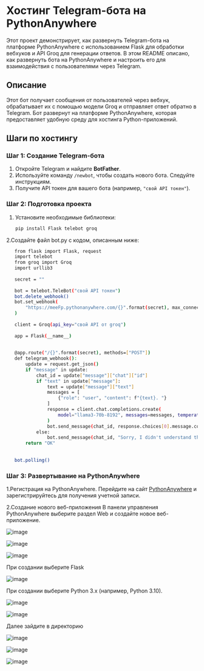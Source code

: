 # Хостинг Telegram-бота на PythonAnywhere

Этот проект демонстрирует, как развернуть Telegram-бота на платформе PythonAnywhere с использованием Flask для обработки вебхуков и API Groq для генерации ответов. В этом README описано, как развернуть бота на PythonAnywhere и настроить его для взаимодействия с пользователями через Telegram.

## Описание

Этот бот получает сообщения от пользователей через вебхук, обрабатывает их с помощью модели Groq и отправляет ответ обратно в Telegram. Бот развернут на платформе PythonAnywhere, которая предоставляет удобную среду для хостинга Python-приложений.

## Шаги по хостингу

### Шаг 1: Создание Telegram-бота

1. Откройте Telegram и найдите **BotFather**.
2. Используйте команду `/newbot`, чтобы создать нового бота. Следуйте инструкциям.
3. Получите API токен для вашего бота (например, `"свой API токен"`).

### Шаг 2: Подготовка проекта

1. Установите необходимые библиотеки:
   ```bash
   pip install Flask telebot groq
   ```

2.Создайте файл bot.py с кодом, описанным ниже:
   ```bash
      from flask import Flask, request
      import telebot
      from groq import Groq
      import urllib3
      
      secret = ""
      
      bot = telebot.TeleBot("свой API токен")
      bot.delete_webhook()
      bot.set_webhook(
          "https://meeFp.pythonanywhere.com/{}".format(secret), max_connections=1
      )
      
      client = Groq(api_key="свой API от groq")
      
      app = Flask(__name__)
      
      
      @app.route("/{}".format(secret), methods=["POST"])
      def telegram_webhook():
          update = request.get_json()
          if "message" in update:
              chat_id = update["message"]["chat"]["id"]
              if "text" in update["message"]:
                  text = update["message"]["text"]
                  messages = [
                      {"role": "user", "content": f"{text}. "}
                  ]
                  response = client.chat.completions.create(
                      model="llama3-70b-8192", messages=messages, temperature=0
                  )
                  bot.send_message(chat_id, response.choices[0].message.content)
              else:
                  bot.send_message(chat_id, "Sorry, I didn't understand that kind of message")
          return "OK"
      
      
      bot.polling()
   ```
### Шаг 3: Развертывание на PythonAnywhere

1.Регистрация на PythonAnywhere.
Перейдите на сайт [PythonAnywhere](https://www.pythonanywhere.com/) и зарегистрируйтесь для получения учетной записи.

2.Создание нового веб-приложения
В панели управления PythonAnywhere выберите раздел Web и создайте новое веб-приложение.

![image](https://github.com/meeFp/TelegramBotWithAIHost/blob/main/%D0%A1%D0%BD%D0%B8%D0%BC%D0%BE%D0%BA%20%D1%8D%D0%BA%D1%80%D0%B0%D0%BD%D0%B0%20(566).png)

![image](https://github.com/meeFp/TelegramBotWithAIHost/blob/main/%D0%A1%D0%BD%D0%B8%D0%BC%D0%BE%D0%BA%20%D1%8D%D0%BA%D1%80%D0%B0%D0%BD%D0%B0%20(567).png)

![image](https://github.com/meeFp/TelegramBotWithAIHost/blob/main/%D0%A1%D0%BD%D0%B8%D0%BC%D0%BE%D0%BA%20%D1%8D%D0%BA%D1%80%D0%B0%D0%BD%D0%B0%20(568).png)

При создании выберите Flask

![image](https://github.com/meeFp/TelegramBotWithAIHost/blob/main/%D0%A1%D0%BD%D0%B8%D0%BC%D0%BE%D0%BA%20%D1%8D%D0%BA%D1%80%D0%B0%D0%BD%D0%B0%20(569).png)

При создании выберите Python 3.x (например, Python 3.10).

![image](https://github.com/meeFp/TelegramBotWithAIHost/blob/main/%D0%A1%D0%BD%D0%B8%D0%BC%D0%BE%D0%BA%20%D1%8D%D0%BA%D1%80%D0%B0%D0%BD%D0%B0%20(570).png)

![image](https://github.com/meeFp/TelegramBotWithAIHost/blob/main/%D0%A1%D0%BD%D0%B8%D0%BC%D0%BE%D0%BA%20%D1%8D%D0%BA%D1%80%D0%B0%D0%BD%D0%B0%20(571).png)

Далее зайдите в директорию

![image](https://github.com/meeFp/TelegramBotWithAIHost/blob/main/%D0%A1%D0%BD%D0%B8%D0%BC%D0%BE%D0%BA%20%D1%8D%D0%BA%D1%80%D0%B0%D0%BD%D0%B0%20(572).png)

![image](https://github.com/meeFp/TelegramBotWithAIHost/blob/main/%D0%A1%D0%BD%D0%B8%D0%BC%D0%BE%D0%BA%20%D1%8D%D0%BA%D1%80%D0%B0%D0%BD%D0%B0%20(573).png)

![image](https://github.com/meeFp/TelegramBotWithAIHost/blob/main/%D0%A1%D0%BD%D0%B8%D0%BC%D0%BE%D0%BA%20%D1%8D%D0%BA%D1%80%D0%B0%D0%BD%D0%B0%20(574).png)






